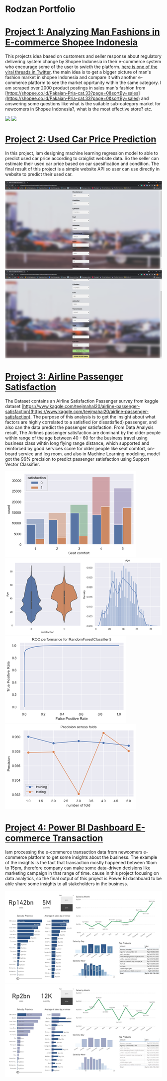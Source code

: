 # Rodzan Portfolio

# [Project 1: Analyzing Man Fashions in E-commerce Shopee Indonesia](https://github.com/RodzanIskandar/analyzing_man_fashions_in_e-commerce_Shopee_Indonesia)
This projects idea based on customers and seller response about  regulatory delivering system change by Shopee Indonesia in their e-commerce system who encourage some of the user to swicth the platform. [here is one of the viral threads in Twitter](https://twitter.com/ariefghozaly/status/1378040256348319744). the main idea is to get a bigger picture of man's fashion market in shopee Indonesia and compare it with another e-commerce platform to see the market opprtunity within the same category. I am scraped over 2000 product postings in sales man's fashion from [https://shopee.co.id/Pakaian-Pria-cat.33?page=0&sortBy=sales](https://shopee.co.id/Pakaian-Pria-cat.33?page=0&sortBy=sales) and answering some questions like what is the suitable sub-category market for newcomers in Shopee Indonesia?, what is the most effective store? etc.

![](https://github.com/RodzanIskandar/analyzed-man-fashions-in-e-commerce-Shopee-Indonesia/blob/main/images/1.png) 
![](https://github.com/RodzanIskandar/analyzed-man-fashions-in-e-commerce-Shopee-Indonesia/blob/main/images/2.png)

# [Project 2: Used Car Price Prediction](https://github.com/RodzanIskandar/used_craiglist_car_price_prediction)
In this project, Iam designing machine learning regression model to able to predict used car price according to craiglist website data. So the seller can estimate their used car price based on car spesification and condition. The final result of this project is a simple website API so user can use directly in website to predict their used car.

![](https://github.com/RodzanIskandar/used_craiglist_car_price_prediction/blob/main/images/Api%201.png)
![](https://github.com/RodzanIskandar/used_craiglist_car_price_prediction/blob/main/images/Api%202.png)

# [Project 3: Airline Passenger Satisfaction](https://github.com/RodzanIskandar/Airline_Passenger_satisfaction)
The Dataset contains an Airline Satisfaction Passenger survey from kaggle dataset [https://www.kaggle.com/teejmahal20/airline-passenger-satisfaction](https://www.kaggle.com/teejmahal20/airline-passenger-satisfaction). The purpose of this analysis is to get the insight about what factors are highly correlated to a satisfied (or dissatisfied) passenger, and also can the data predict the passenger satisfaction. 
From Data Analysis result, The Airlines passenger satisfaction are dominant by the older people within range of the age between 40 - 60 for the business travel using business class wihtin long flying range distance, which supported and reinforced by good services score for older people like seat comfort, on-board service and leg room. and also in Machine Learning modeling, model got the 96% precision to predict passenger satisfaction using Support Vector Classifier.

![](https://github.com/RodzanIskandar/Airline_Passenger_satisfaction/blob/main/images/Data_Analysis1.png)
![](https://github.com/RodzanIskandar/Airline_Passenger_satisfaction/blob/main/images/Data_Analysis2.png)
![](https://github.com/RodzanIskandar/Airline_Passenger_satisfaction/blob/main/images/ML2.png)
![](https://github.com/RodzanIskandar/Airline_Passenger_satisfaction/blob/main/images/ML3.png)

# [Project 4: Power BI Dashboard E-commerce Transaction](https://github.com/RodzanIskandar/PowerBI_dashboard_e-commerce_transaction)
Iam processing the e-commerce transaction data from newcomers e-commerce platform to get some insights about the business. The example of the insights is the fact that transaction mostly happened between 10am to 15pm, therefore company can make some data-driven decisions like marketing campaign in that range of time. cause in this project focusing on data analytics, so the final output of this project is Power BI dashboard to be able share some insights to all stakeholders in the business.

![](https://github.com/RodzanIskandar/PowerBI_dashboard_e-commerce_transaction/blob/main/images/ETC_dashboard.jpg)
![](https://github.com/RodzanIskandar/PowerBI_dashboard_e-commerce_transaction/blob/main/images/ETC_dashboard_product1.jpg)
